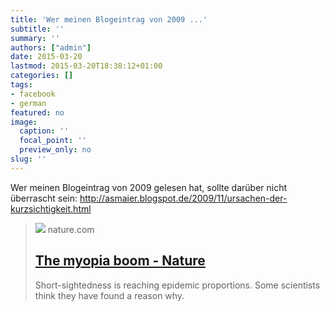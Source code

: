 ```yaml
---
title: 'Wer meinen Blogeintrag von 2009 ...'
subtitle: ''
summary: ''
authors: ["admin"]
date: 2015-03-20
lastmod: 2015-03-20T18:38:12+01:00
categories: []
tags:
- facebook
- german
featured: no
image:
  caption: ''
  focal_point: ''
  preview_only: no
slug: ''
---
```

Wer meinen Blogeintrag von 2009 gelesen hat, sollte darüber nicht überrascht sein: http://asmaier.blogspot.de/2009/11/ursachen-der-kurzsichtigkeit.html
> [![](https://media.springernature.com/m685/springer-static/image/art%3A10.1038%2F519276a/MediaObjects/41586_2015_Article_BF519276a_Figa_HTML.jpg)](http://www.nature.com/news/the-myopia-boom-1.17120?WT.mc_id=TWT_NatureNews)
> nature.com
> ## [The myopia boom - Nature](http://www.nature.com/news/the-myopia-boom-1.17120?WT.mc_id=TWT_NatureNews)
>
>Short-sightedness is reaching epidemic proportions. Some scientists think they have found a reason why.


